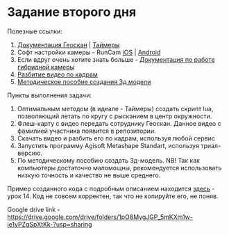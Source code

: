 # Задание второго дня

Полезные ссылки:
1. [Документация Геоскан](https://docs.geoscan.aero) | [Таймеры](https://docs.geoscan.aero/ru/master/programming/lua/lua.html#id2)
2. Софт настройки камеры - RunCam [iOS](https://apps.apple.com/us/app/runcam-app/id1015312292#?platform=iphone) | [Android](https://play.google.com/store/apps/details?id=com.runcam.runcam2&hl=ru&gl=US)
3. Если вдруг очень хотите знать больше - [Документация по работе гибридной камеры](https://www.runcam.com/download/Hybrid/RC_Hybrid_Manual_EN.pdf)
4. [Разбитие видео по кадрам](https://ru.file-converter-online.com)
5. [Методическое пособие создания 3д модели](https://www.agisoft.com/pdf/MS_1.6_tutorial_ru_3D_Model.pdf)

Пункты выполнения задачи:
1. Оптимальным методом (в идеале - Таймеры) создать скрипт lua, позволяющий летать по кругу с рысканием в центр окружности.
2. Флеш-карту с видео передать сотруднику Геоскан. Данное видео с фамилией участника появится в репозитории.
3. Скачать видео и разбить его по кадрам, используя любой сервис
4. Запустить программу Agisoft Metashape Standart, используя триал-версию.
5. По методическому пособию создать 3д-модель.
NB! Так как компьютеры достаточно маломощны, рекомендуется использовать низкую точность и качество не выше среднего. 


Пример созданного кода с подробным описанием находится [здесь](https://github.com/Slond/pioneer_edu/raw/main/Программирование.pdf) - урок 14.
Код не совсем корректен, так что не копируйте его, не поняв.

Google drive link - https://drive.google.com/drive/folders/1pO8MygJGP_5mKXm1w-ie1yPZgSpXtKk-?usp=sharing
